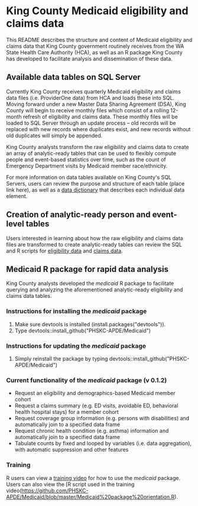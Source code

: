 # King County Medicaid eligibility and claims data
This README describes the structure and content of Medicaid eligibility and claims data that King County government routinely receives from the WA State Health Care Authority (HCA), as well as an R package King County has developed to facilitate analysis and dissemination of these data.

## Available data tables on SQL Server
Currently King County receives quarterly Medicaid eligibility and claims data files (i.e. ProviderOne data) from HCA and loads these into SQL. Moving forward under a new Master Data Sharing Agreement (DSA), King County will begin to receive monthly files which consist of a rolling 12-month refresh of eligibility and claims data. These monthly files will be loaded to SQL Server through an update process – old records will be replaced with new records where duplicates exist, and new records without old duplicates will simply be appended.

King County analysts transform the raw eligibility and claims data to create an array of analytic-ready tables that can be used to flexibly compute people and event-based statistics over time, such as the count of Emergency Department visits by Medicaid member race/ethnicity.

For more information on data tables available on King County's SQL Servers, users can review the purpose and structure of each table (place link here), as well as a [data dictionary](https://kc1-my.sharepoint.com/:x:/g/personal/eli_kern_kingcounty_gov/EZE5ge9YnXxFifiyDIeq8JYBDbiRHIK_t_9-ERAhd13zhQ?e=5PZPiH) that describes each individual data element.

## Creation of analytic-ready person and event-level tables
Users interested in learning about how the raw eligibility and claims data files are transformed to create analytic-ready tables can review the SQL and R scripts for [eligibility data](https://github.com/PHSKC-APDE/Medicaid/tree/master/eligibility%20cleanup) and [claims data](https://github.com/PHSKC-APDE/Medicaid/tree/master/claims%20cleanup).

## Medicaid R package for rapid data analysis
King County analysts developed the *medicaid* R package to facilitate querying and analyzing the aforementioned analytic-ready eligibility and claims data tables.

### Instructions for installing the *medicaid* package
1) Make sure devtools is installed (install.packages("devtools")).
2) Type devtools::install_github("PHSKC-APDE/Medicaid")

### Instructions for updating the *medicaid* package
1) Simply reinstall the package by typing devtools::install_github("PHSKC-APDE/Medicaid")

### Current functionality of the *medicaid* package (v 0.1.2)
- Request an eligibility and demographics-based Medicaid member cohort
- Request a claims summary (e.g. ED visits, avoidable ED, behavioral health hospital stays) for a member cohort
- Request coverage group information (e.g. persons with disabilities) and automatically join to a specified data frame
- Request chronic health condition (e.g. asthma) information and automatically join to a specified data frame
- Tabulate counts by fixed and looped by variables (i.e. data aggregation), with automatic suppression and other features

### Training
R users can view a [training video](https://kc1-my.sharepoint.com/:v:/r/personal/eli_kern_kingcounty_gov/Documents/Shared%20with%20Everyone/Medicaid%20R%20Package%20Training_2018.mp4?csf=1&e=3OydL9) for how to use the *medicaid* package. Users can also view the [R script used in the training video(https://github.com/PHSKC-APDE/Medicaid/blob/master/Medicaid%20package%20orientation.R).
